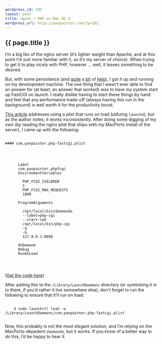 ```yaml
--- 
wordpress_id: 102
layout: post
title: nginx + PHP on Mac OS X
wordpress_url: http://panpainter.com/?p=102
---
```


## {{ page.title }}

I&rsquo;m a big fan of the nginx server (it&rsquo;s lighter weight than Apache, and at this point I&rsquo;m just more familiar with it, so it&rsquo;s my server of choice). When trying to get it to play nicely with PHP, however &hellip; well, it leaves something to be desired.

But, with some persistence (and [quite](http://henrik.nyh.se/2008/02/php-in-nginx-on-os-x) a [bit](http://kovyrin.net/2006/05/30/nginx-php-fastcgi-howto/) of [help](http://sunblu.sh/2008/04/installing-nginx-and-php-with-fastcgi-on-mac-os-x-105-leopard)), I got it up and running on my development machine. The one thing that I wasn't ever able to find an answer for (at least, an answer that worked) was to have my system start up FastCGI on launch. I really dislike having to start these things by hand and feel that any performance trade-off (always having this run in the background) is well worth it for the productivity boost.

[This article](http://sunblu.sh/2008/04/installing-nginx-and-php-with-fastcgi-on-mac-os-x-105-leopard) addresses using a plist that runs on load (utilizing `launchd`), but as the author notes, it works inconsistently. After doing some digging of my own (by reading the nginx plist that ships with my MacPorts install of the server), I came up with the following:

<pre class="code" name="xml">
  <code>
#### com.panpainter.php-fastcgi.plist
    <?xml version="1.0" encoding="UTF-8"?>
    <!DOCTYPE plist PUBLIC "-//Apple//DTD PLIST 1.0//EN"
    "http://www.apple.com/DTDs/PropertyList-1.0.dtd">
    <plist version="1.0">
    <dict>
      <key>Label</key>
      <string>com.panpainter.phpfcgi</string>
      <key>EnvironmentVariables</key>
      <dict>
        <key>PHP_FCGI_CHILDREN</key>
        <string>2</string>
        <key>PHP_FCGI_MAX_REQUESTS</key>
        <string>1000</string>
      </dict>
      <key>ProgramArguments</key>
      <array>
        <string>/opt/local/bin/daemondo</string>
        <string>--label=php-cgi</string>
        <string>--start-cmd</string>
        <string>/opt/local/bin/php-cgi</string>
        <string>-q</string>
        <string>-b</string>
        <string>127.0.0.1:8888</string>
      </array>
      <key>OnDemand</key><false/>
      <key>Debug</key><false/>
      <key>RunAtLoad</key><false/>
    </dict>
    </plist>
  </code>
</pre>

([Get the code here](http://gist.github.com/247418))

After adding this to the `/Library/LaunchDaemons` directory (or symlinking it in to there, if you&rsquo;d rather it live somewhere else), don't forget to run the following to ensure that it&rsquo;ll run on load:

<pre name="code" name="bash">
  <code>
    $ sudo launchctl load -w /Library/LaunchDaemons/com.panpainter.php-fastcgi.plist
  </code>
</pre>

Now, this probably is not the most elegant solution, and I&rsquo;m relying on the MacPorts-depedent `daemondo`, but it works. If you know of a better way to do this, I&rsquo;d be happy to hear it.

